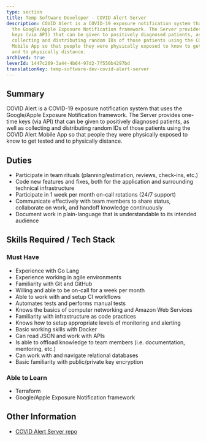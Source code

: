 ```yaml
---
type: section
title: Temp Software Developer - COVID Alert Server
description: COVID Alert is a COVID-19 exposure notification system that uses
  the Google/Apple Exposure Notification framework. The Server provides one-time
  keys (via API) that can be given to positively diagnosed patients, as well as
  collecting and distributing random IDs of those patients using the COVID Alert
  Mobile App so that people they were physically exposed to know to get tested
  and to physically distance.
archived: true
leverId: 1447c269-3a44-4b64-97d2-7f550b4297bd
translationKey: temp-software-dev-covid-alert-server
---
```

## Summary

COVID Alert is a COVID-19 exposure notification system that uses the Google/Apple Exposure Notification framework. The Server provides one-time keys (via API) that can be given to positively diagnosed patients, as well as collecting and distributing random IDs of those patients using the COVID Alert Mobile App so that people they were physically exposed to know to get tested and to physically distance.

## Duties

* Participate in team rituals (planning/estimation, reviews, check-ins, etc.)
* Code new features and fixes, both for the application and surrounding technical infrastructure
* Participate in 1 week per month on-call rotations (24/7 support)
* Communicate effectively with team members to share status, collaborate on work, and handoff knowledge continuously
* Document work in plain-language that is understandable to its intended audience

## Skills Required / Tech Stack

### Must Have

* Experience with Go Lang
* Experience working in agile environments
* Familiarity with Git and GitHub
* Willing and able to be on-call for a week per month
* Able to work with and setup CI workflows
* Automates tests and performs manual tests
* Knows the basics of computer networking and Amazon Web Services
* Familiarity with infrastructure as code practices
* Knows how to setup appropriate levels of monitoring and alerting
* Basic working skills with Docker
* Can read JSON and work with APIs
* Is able to offload knowledge to team members (i.e. documentation, mentoring, etc.)
* Can work with and navigate relational databases
* Basic familiarity with public/private key encryption

### Able to Learn

* Terraform
* Google/Apple Exposure Notification framework

## Other Information

* [COVID Alert Server repo](https://github.com/cds-snc/covid-alert-server)
